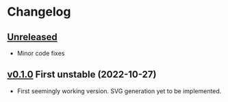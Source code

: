# Changelog


## [Unreleased]

- Minor code fixes


## [v0.1.0] First unstable (2022-10-27)

- First seemingly working version. SVG generation yet to be implemented.


[Unreleased]: https://github.com/yawnoc/sfta/compare/v0.1.0...HEAD
[v0.1.0]: https://github.com/yawnoc/sfta/releases/tag/v0.1.0
